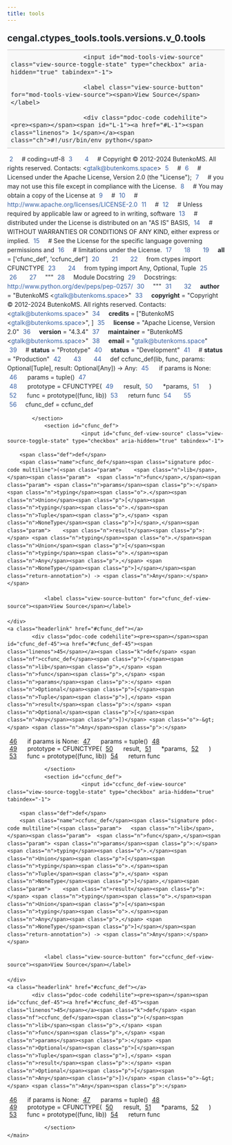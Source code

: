 ```yaml
---
title: tools
---
```


<div>
    <main class="pdoc">
            <section class="module-info">
                    <h1 class="modulename">
cengal<wbr>.ctypes_tools<wbr>.tools<wbr>.versions<wbr>.v_0<wbr>.tools    </h1>

                
                        <input id="mod-tools-view-source" class="view-source-toggle-state" type="checkbox" aria-hidden="true" tabindex="-1">

                        <label class="view-source-button" for="mod-tools-view-source"><span>View Source</span></label>

                        <div class="pdoc-code codehilite"><pre><span></span><span id="L-1"><a href="#L-1"><span class="linenos"> 1</span></a><span class="ch">#!/usr/bin/env python</span>
</span><span id="L-2"><a href="#L-2"><span class="linenos"> 2</span></a><span class="c1"># coding=utf-8</span>
</span><span id="L-3"><a href="#L-3"><span class="linenos"> 3</span></a>
</span><span id="L-4"><a href="#L-4"><span class="linenos"> 4</span></a><span class="c1"># Copyright © 2012-2024 ButenkoMS. All rights reserved. Contacts: &lt;gtalk@butenkoms.space&gt;</span>
</span><span id="L-5"><a href="#L-5"><span class="linenos"> 5</span></a><span class="c1"># </span>
</span><span id="L-6"><a href="#L-6"><span class="linenos"> 6</span></a><span class="c1"># Licensed under the Apache License, Version 2.0 (the &quot;License&quot;);</span>
</span><span id="L-7"><a href="#L-7"><span class="linenos"> 7</span></a><span class="c1"># you may not use this file except in compliance with the License.</span>
</span><span id="L-8"><a href="#L-8"><span class="linenos"> 8</span></a><span class="c1"># You may obtain a copy of the License at</span>
</span><span id="L-9"><a href="#L-9"><span class="linenos"> 9</span></a><span class="c1"># </span>
</span><span id="L-10"><a href="#L-10"><span class="linenos">10</span></a><span class="c1">#     http://www.apache.org/licenses/LICENSE-2.0</span>
</span><span id="L-11"><a href="#L-11"><span class="linenos">11</span></a><span class="c1"># </span>
</span><span id="L-12"><a href="#L-12"><span class="linenos">12</span></a><span class="c1"># Unless required by applicable law or agreed to in writing, software</span>
</span><span id="L-13"><a href="#L-13"><span class="linenos">13</span></a><span class="c1"># distributed under the License is distributed on an &quot;AS IS&quot; BASIS,</span>
</span><span id="L-14"><a href="#L-14"><span class="linenos">14</span></a><span class="c1"># WITHOUT WARRANTIES OR CONDITIONS OF ANY KIND, either express or implied.</span>
</span><span id="L-15"><a href="#L-15"><span class="linenos">15</span></a><span class="c1"># See the License for the specific language governing permissions and</span>
</span><span id="L-16"><a href="#L-16"><span class="linenos">16</span></a><span class="c1"># limitations under the License.</span>
</span><span id="L-17"><a href="#L-17"><span class="linenos">17</span></a>
</span><span id="L-18"><a href="#L-18"><span class="linenos">18</span></a>
</span><span id="L-19"><a href="#L-19"><span class="linenos">19</span></a><span class="n">__all__</span> <span class="o">=</span> <span class="p">[</span><span class="s1">&#39;cfunc_def&#39;</span><span class="p">,</span> <span class="s1">&#39;ccfunc_def&#39;</span><span class="p">]</span>
</span><span id="L-20"><a href="#L-20"><span class="linenos">20</span></a>
</span><span id="L-21"><a href="#L-21"><span class="linenos">21</span></a>
</span><span id="L-22"><a href="#L-22"><span class="linenos">22</span></a><span class="kn">from</span> <span class="nn">ctypes</span> <span class="kn">import</span> <span class="n">CFUNCTYPE</span>
</span><span id="L-23"><a href="#L-23"><span class="linenos">23</span></a>
</span><span id="L-24"><a href="#L-24"><span class="linenos">24</span></a><span class="kn">from</span> <span class="nn">typing</span> <span class="kn">import</span> <span class="n">Any</span><span class="p">,</span> <span class="n">Optional</span><span class="p">,</span> <span class="n">Tuple</span>
</span><span id="L-25"><a href="#L-25"><span class="linenos">25</span></a>
</span><span id="L-26"><a href="#L-26"><span class="linenos">26</span></a>
</span><span id="L-27"><a href="#L-27"><span class="linenos">27</span></a><span class="sd">&quot;&quot;&quot;</span>
</span><span id="L-28"><a href="#L-28"><span class="linenos">28</span></a><span class="sd">Module Docstring</span>
</span><span id="L-29"><a href="#L-29"><span class="linenos">29</span></a><span class="sd">Docstrings: http://www.python.org/dev/peps/pep-0257/</span>
</span><span id="L-30"><a href="#L-30"><span class="linenos">30</span></a><span class="sd">&quot;&quot;&quot;</span>
</span><span id="L-31"><a href="#L-31"><span class="linenos">31</span></a>
</span><span id="L-32"><a href="#L-32"><span class="linenos">32</span></a><span class="n">__author__</span> <span class="o">=</span> <span class="s2">&quot;ButenkoMS &lt;gtalk@butenkoms.space&gt;&quot;</span>
</span><span id="L-33"><a href="#L-33"><span class="linenos">33</span></a><span class="n">__copyright__</span> <span class="o">=</span> <span class="s2">&quot;Copyright © 2012-2024 ButenkoMS. All rights reserved. Contacts: &lt;gtalk@butenkoms.space&gt;&quot;</span>
</span><span id="L-34"><a href="#L-34"><span class="linenos">34</span></a><span class="n">__credits__</span> <span class="o">=</span> <span class="p">[</span><span class="s2">&quot;ButenkoMS &lt;gtalk@butenkoms.space&gt;&quot;</span><span class="p">,</span> <span class="p">]</span>
</span><span id="L-35"><a href="#L-35"><span class="linenos">35</span></a><span class="n">__license__</span> <span class="o">=</span> <span class="s2">&quot;Apache License, Version 2.0&quot;</span>
</span><span id="L-36"><a href="#L-36"><span class="linenos">36</span></a><span class="n">__version__</span> <span class="o">=</span> <span class="s2">&quot;4.3.4&quot;</span>
</span><span id="L-37"><a href="#L-37"><span class="linenos">37</span></a><span class="n">__maintainer__</span> <span class="o">=</span> <span class="s2">&quot;ButenkoMS &lt;gtalk@butenkoms.space&gt;&quot;</span>
</span><span id="L-38"><a href="#L-38"><span class="linenos">38</span></a><span class="n">__email__</span> <span class="o">=</span> <span class="s2">&quot;gtalk@butenkoms.space&quot;</span>
</span><span id="L-39"><a href="#L-39"><span class="linenos">39</span></a><span class="c1"># __status__ = &quot;Prototype&quot;</span>
</span><span id="L-40"><a href="#L-40"><span class="linenos">40</span></a><span class="n">__status__</span> <span class="o">=</span> <span class="s2">&quot;Development&quot;</span>
</span><span id="L-41"><a href="#L-41"><span class="linenos">41</span></a><span class="c1"># __status__ = &quot;Production&quot;</span>
</span><span id="L-42"><a href="#L-42"><span class="linenos">42</span></a>
</span><span id="L-43"><a href="#L-43"><span class="linenos">43</span></a>
</span><span id="L-44"><a href="#L-44"><span class="linenos">44</span></a><span class="k">def</span> <span class="nf">ccfunc_def</span><span class="p">(</span><span class="n">lib</span><span class="p">,</span> <span class="n">func</span><span class="p">,</span> <span class="n">params</span><span class="p">:</span> <span class="n">Optional</span><span class="p">[</span><span class="n">Tuple</span><span class="p">],</span> <span class="n">result</span><span class="p">:</span> <span class="n">Optional</span><span class="p">[</span><span class="n">Any</span><span class="p">])</span> <span class="o">-&gt;</span> <span class="n">Any</span><span class="p">:</span>
</span><span id="L-45"><a href="#L-45"><span class="linenos">45</span></a>    <span class="k">if</span> <span class="n">params</span> <span class="ow">is</span> <span class="kc">None</span><span class="p">:</span>
</span><span id="L-46"><a href="#L-46"><span class="linenos">46</span></a>        <span class="n">params</span> <span class="o">=</span> <span class="nb">tuple</span><span class="p">()</span>
</span><span id="L-47"><a href="#L-47"><span class="linenos">47</span></a>    
</span><span id="L-48"><a href="#L-48"><span class="linenos">48</span></a>    <span class="n">prototype</span> <span class="o">=</span> <span class="n">CFUNCTYPE</span><span class="p">(</span>
</span><span id="L-49"><a href="#L-49"><span class="linenos">49</span></a>        <span class="n">result</span><span class="p">,</span>
</span><span id="L-50"><a href="#L-50"><span class="linenos">50</span></a>        <span class="o">*</span><span class="n">params</span><span class="p">,</span>
</span><span id="L-51"><a href="#L-51"><span class="linenos">51</span></a>    <span class="p">)</span>
</span><span id="L-52"><a href="#L-52"><span class="linenos">52</span></a>    <span class="n">func</span> <span class="o">=</span> <span class="n">prototype</span><span class="p">((</span><span class="n">func</span><span class="p">,</span> <span class="n">lib</span><span class="p">))</span>
</span><span id="L-53"><a href="#L-53"><span class="linenos">53</span></a>    <span class="k">return</span> <span class="n">func</span>
</span><span id="L-54"><a href="#L-54"><span class="linenos">54</span></a>
</span><span id="L-55"><a href="#L-55"><span class="linenos">55</span></a>
</span><span id="L-56"><a href="#L-56"><span class="linenos">56</span></a><span class="n">cfunc_def</span> <span class="o">=</span> <span class="n">ccfunc_def</span>
</span></pre></div>


            </section>
                <section id="cfunc_def">
                            <input id="cfunc_def-view-source" class="view-source-toggle-state" type="checkbox" aria-hidden="true" tabindex="-1">
<div class="attr function">
            
        <span class="def">def</span>
        <span class="name">cfunc_def</span><span class="signature pdoc-code multiline">(<span class="param">	<span class="n">lib</span>,</span><span class="param">	<span class="n">func</span>,</span><span class="param">	<span class="n">params</span><span class="p">:</span> <span class="n">typing</span><span class="o">.</span><span class="n">Union</span><span class="p">[</span><span class="n">typing</span><span class="o">.</span><span class="n">Tuple</span><span class="p">,</span> <span class="n">NoneType</span><span class="p">]</span>,</span><span class="param">	<span class="n">result</span><span class="p">:</span> <span class="n">typing</span><span class="o">.</span><span class="n">Union</span><span class="p">[</span><span class="n">typing</span><span class="o">.</span><span class="n">Any</span><span class="p">,</span> <span class="n">NoneType</span><span class="p">]</span></span><span class="return-annotation">) -> <span class="n">Any</span>:</span></span>

                <label class="view-source-button" for="cfunc_def-view-source"><span>View Source</span></label>

    </div>
    <a class="headerlink" href="#cfunc_def"></a>
            <div class="pdoc-code codehilite"><pre><span></span><span id="cfunc_def-45"><a href="#cfunc_def-45"><span class="linenos">45</span></a><span class="k">def</span> <span class="nf">ccfunc_def</span><span class="p">(</span><span class="n">lib</span><span class="p">,</span> <span class="n">func</span><span class="p">,</span> <span class="n">params</span><span class="p">:</span> <span class="n">Optional</span><span class="p">[</span><span class="n">Tuple</span><span class="p">],</span> <span class="n">result</span><span class="p">:</span> <span class="n">Optional</span><span class="p">[</span><span class="n">Any</span><span class="p">])</span> <span class="o">-&gt;</span> <span class="n">Any</span><span class="p">:</span>
</span><span id="cfunc_def-46"><a href="#cfunc_def-46"><span class="linenos">46</span></a>    <span class="k">if</span> <span class="n">params</span> <span class="ow">is</span> <span class="kc">None</span><span class="p">:</span>
</span><span id="cfunc_def-47"><a href="#cfunc_def-47"><span class="linenos">47</span></a>        <span class="n">params</span> <span class="o">=</span> <span class="nb">tuple</span><span class="p">()</span>
</span><span id="cfunc_def-48"><a href="#cfunc_def-48"><span class="linenos">48</span></a>    
</span><span id="cfunc_def-49"><a href="#cfunc_def-49"><span class="linenos">49</span></a>    <span class="n">prototype</span> <span class="o">=</span> <span class="n">CFUNCTYPE</span><span class="p">(</span>
</span><span id="cfunc_def-50"><a href="#cfunc_def-50"><span class="linenos">50</span></a>        <span class="n">result</span><span class="p">,</span>
</span><span id="cfunc_def-51"><a href="#cfunc_def-51"><span class="linenos">51</span></a>        <span class="o">*</span><span class="n">params</span><span class="p">,</span>
</span><span id="cfunc_def-52"><a href="#cfunc_def-52"><span class="linenos">52</span></a>    <span class="p">)</span>
</span><span id="cfunc_def-53"><a href="#cfunc_def-53"><span class="linenos">53</span></a>    <span class="n">func</span> <span class="o">=</span> <span class="n">prototype</span><span class="p">((</span><span class="n">func</span><span class="p">,</span> <span class="n">lib</span><span class="p">))</span>
</span><span id="cfunc_def-54"><a href="#cfunc_def-54"><span class="linenos">54</span></a>    <span class="k">return</span> <span class="n">func</span>
</span></pre></div>


    

                </section>
                <section id="ccfunc_def">
                            <input id="ccfunc_def-view-source" class="view-source-toggle-state" type="checkbox" aria-hidden="true" tabindex="-1">
<div class="attr function">
            
        <span class="def">def</span>
        <span class="name">ccfunc_def</span><span class="signature pdoc-code multiline">(<span class="param">	<span class="n">lib</span>,</span><span class="param">	<span class="n">func</span>,</span><span class="param">	<span class="n">params</span><span class="p">:</span> <span class="n">typing</span><span class="o">.</span><span class="n">Union</span><span class="p">[</span><span class="n">typing</span><span class="o">.</span><span class="n">Tuple</span><span class="p">,</span> <span class="n">NoneType</span><span class="p">]</span>,</span><span class="param">	<span class="n">result</span><span class="p">:</span> <span class="n">typing</span><span class="o">.</span><span class="n">Union</span><span class="p">[</span><span class="n">typing</span><span class="o">.</span><span class="n">Any</span><span class="p">,</span> <span class="n">NoneType</span><span class="p">]</span></span><span class="return-annotation">) -> <span class="n">Any</span>:</span></span>

                <label class="view-source-button" for="ccfunc_def-view-source"><span>View Source</span></label>

    </div>
    <a class="headerlink" href="#ccfunc_def"></a>
            <div class="pdoc-code codehilite"><pre><span></span><span id="ccfunc_def-45"><a href="#ccfunc_def-45"><span class="linenos">45</span></a><span class="k">def</span> <span class="nf">ccfunc_def</span><span class="p">(</span><span class="n">lib</span><span class="p">,</span> <span class="n">func</span><span class="p">,</span> <span class="n">params</span><span class="p">:</span> <span class="n">Optional</span><span class="p">[</span><span class="n">Tuple</span><span class="p">],</span> <span class="n">result</span><span class="p">:</span> <span class="n">Optional</span><span class="p">[</span><span class="n">Any</span><span class="p">])</span> <span class="o">-&gt;</span> <span class="n">Any</span><span class="p">:</span>
</span><span id="ccfunc_def-46"><a href="#ccfunc_def-46"><span class="linenos">46</span></a>    <span class="k">if</span> <span class="n">params</span> <span class="ow">is</span> <span class="kc">None</span><span class="p">:</span>
</span><span id="ccfunc_def-47"><a href="#ccfunc_def-47"><span class="linenos">47</span></a>        <span class="n">params</span> <span class="o">=</span> <span class="nb">tuple</span><span class="p">()</span>
</span><span id="ccfunc_def-48"><a href="#ccfunc_def-48"><span class="linenos">48</span></a>    
</span><span id="ccfunc_def-49"><a href="#ccfunc_def-49"><span class="linenos">49</span></a>    <span class="n">prototype</span> <span class="o">=</span> <span class="n">CFUNCTYPE</span><span class="p">(</span>
</span><span id="ccfunc_def-50"><a href="#ccfunc_def-50"><span class="linenos">50</span></a>        <span class="n">result</span><span class="p">,</span>
</span><span id="ccfunc_def-51"><a href="#ccfunc_def-51"><span class="linenos">51</span></a>        <span class="o">*</span><span class="n">params</span><span class="p">,</span>
</span><span id="ccfunc_def-52"><a href="#ccfunc_def-52"><span class="linenos">52</span></a>    <span class="p">)</span>
</span><span id="ccfunc_def-53"><a href="#ccfunc_def-53"><span class="linenos">53</span></a>    <span class="n">func</span> <span class="o">=</span> <span class="n">prototype</span><span class="p">((</span><span class="n">func</span><span class="p">,</span> <span class="n">lib</span><span class="p">))</span>
</span><span id="ccfunc_def-54"><a href="#ccfunc_def-54"><span class="linenos">54</span></a>    <span class="k">return</span> <span class="n">func</span>
</span></pre></div>


    

                </section>
    </main>


<style>pre{line-height:125%;}span.linenos{color:inherit; background-color:transparent; padding-left:5px; padding-right:20px;}.pdoc-code .hll{background-color:#ffffcc}.pdoc-code{background:#f8f8f8;}.pdoc-code .c{color:#3D7B7B; font-style:italic}.pdoc-code .err{border:1px solid #FF0000}.pdoc-code .k{color:#008000; font-weight:bold}.pdoc-code .o{color:#666666}.pdoc-code .ch{color:#3D7B7B; font-style:italic}.pdoc-code .cm{color:#3D7B7B; font-style:italic}.pdoc-code .cp{color:#9C6500}.pdoc-code .cpf{color:#3D7B7B; font-style:italic}.pdoc-code .c1{color:#3D7B7B; font-style:italic}.pdoc-code .cs{color:#3D7B7B; font-style:italic}.pdoc-code .gd{color:#A00000}.pdoc-code .ge{font-style:italic}.pdoc-code .gr{color:#E40000}.pdoc-code .gh{color:#000080; font-weight:bold}.pdoc-code .gi{color:#008400}.pdoc-code .go{color:#717171}.pdoc-code .gp{color:#000080; font-weight:bold}.pdoc-code .gs{font-weight:bold}.pdoc-code .gu{color:#800080; font-weight:bold}.pdoc-code .gt{color:#0044DD}.pdoc-code .kc{color:#008000; font-weight:bold}.pdoc-code .kd{color:#008000; font-weight:bold}.pdoc-code .kn{color:#008000; font-weight:bold}.pdoc-code .kp{color:#008000}.pdoc-code .kr{color:#008000; font-weight:bold}.pdoc-code .kt{color:#B00040}.pdoc-code .m{color:#666666}.pdoc-code .s{color:#BA2121}.pdoc-code .na{color:#687822}.pdoc-code .nb{color:#008000}.pdoc-code .nc{color:#0000FF; font-weight:bold}.pdoc-code .no{color:#880000}.pdoc-code .nd{color:#AA22FF}.pdoc-code .ni{color:#717171; font-weight:bold}.pdoc-code .ne{color:#CB3F38; font-weight:bold}.pdoc-code .nf{color:#0000FF}.pdoc-code .nl{color:#767600}.pdoc-code .nn{color:#0000FF; font-weight:bold}.pdoc-code .nt{color:#008000; font-weight:bold}.pdoc-code .nv{color:#19177C}.pdoc-code .ow{color:#AA22FF; font-weight:bold}.pdoc-code .w{color:#bbbbbb}.pdoc-code .mb{color:#666666}.pdoc-code .mf{color:#666666}.pdoc-code .mh{color:#666666}.pdoc-code .mi{color:#666666}.pdoc-code .mo{color:#666666}.pdoc-code .sa{color:#BA2121}.pdoc-code .sb{color:#BA2121}.pdoc-code .sc{color:#BA2121}.pdoc-code .dl{color:#BA2121}.pdoc-code .sd{color:#BA2121; font-style:italic}.pdoc-code .s2{color:#BA2121}.pdoc-code .se{color:#AA5D1F; font-weight:bold}.pdoc-code .sh{color:#BA2121}.pdoc-code .si{color:#A45A77; font-weight:bold}.pdoc-code .sx{color:#008000}.pdoc-code .sr{color:#A45A77}.pdoc-code .s1{color:#BA2121}.pdoc-code .ss{color:#19177C}.pdoc-code .bp{color:#008000}.pdoc-code .fm{color:#0000FF}.pdoc-code .vc{color:#19177C}.pdoc-code .vg{color:#19177C}.pdoc-code .vi{color:#19177C}.pdoc-code .vm{color:#19177C}.pdoc-code .il{color:#666666}</style>
<style>:root{--pdoc-background:#fff;}.pdoc{--text:#212529;--muted:#6c757d;--link:#3660a5;--link-hover:#1659c5;--code:#f8f8f8;--active:#fff598;--accent:#eee;--accent2:#c1c1c1;--nav-hover:rgba(255, 255, 255, 0.5);--name:#0066BB;--def:#008800;--annotation:#007020;}</style>
<style>.pdoc{color:var(--text);box-sizing:border-box;line-height:1.5;background:none;}.pdoc .pdoc-button{cursor:pointer;display:inline-block;border:solid black 1px;border-radius:2px;font-size:.75rem;padding:calc(0.5em - 1px) 1em;transition:100ms all;}.pdoc .pdoc-alert{padding:1rem 1rem 1rem calc(1.5rem + 24px);border:1px solid transparent;border-radius:.25rem;background-repeat:no-repeat;background-position:1rem center;margin-bottom:1rem;}.pdoc .pdoc-alert > *:last-child{margin-bottom:0;}.pdoc .pdoc-alert-note {color:#084298;background-color:#cfe2ff;border-color:#b6d4fe;background-image:url("data:image/svg+xml,%3Csvg%20xmlns%3D%22http%3A//www.w3.org/2000/svg%22%20width%3D%2224%22%20height%3D%2224%22%20fill%3D%22%23084298%22%20viewBox%3D%220%200%2016%2016%22%3E%3Cpath%20d%3D%22M8%2016A8%208%200%201%200%208%200a8%208%200%200%200%200%2016zm.93-9.412-1%204.705c-.07.34.029.533.304.533.194%200%20.487-.07.686-.246l-.088.416c-.287.346-.92.598-1.465.598-.703%200-1.002-.422-.808-1.319l.738-3.468c.064-.293.006-.399-.287-.47l-.451-.081.082-.381%202.29-.287zM8%205.5a1%201%200%201%201%200-2%201%201%200%200%201%200%202z%22/%3E%3C/svg%3E");}.pdoc .pdoc-alert-warning{color:#664d03;background-color:#fff3cd;border-color:#ffecb5;background-image:url("data:image/svg+xml,%3Csvg%20xmlns%3D%22http%3A//www.w3.org/2000/svg%22%20width%3D%2224%22%20height%3D%2224%22%20fill%3D%22%23664d03%22%20viewBox%3D%220%200%2016%2016%22%3E%3Cpath%20d%3D%22M8.982%201.566a1.13%201.13%200%200%200-1.96%200L.165%2013.233c-.457.778.091%201.767.98%201.767h13.713c.889%200%201.438-.99.98-1.767L8.982%201.566zM8%205c.535%200%20.954.462.9.995l-.35%203.507a.552.552%200%200%201-1.1%200L7.1%205.995A.905.905%200%200%201%208%205zm.002%206a1%201%200%201%201%200%202%201%201%200%200%201%200-2z%22/%3E%3C/svg%3E");}.pdoc .pdoc-alert-danger{color:#842029;background-color:#f8d7da;border-color:#f5c2c7;background-image:url("data:image/svg+xml,%3Csvg%20xmlns%3D%22http%3A//www.w3.org/2000/svg%22%20width%3D%2224%22%20height%3D%2224%22%20fill%3D%22%23842029%22%20viewBox%3D%220%200%2016%2016%22%3E%3Cpath%20d%3D%22M5.52.359A.5.5%200%200%201%206%200h4a.5.5%200%200%201%20.474.658L8.694%206H12.5a.5.5%200%200%201%20.395.807l-7%209a.5.5%200%200%201-.873-.454L6.823%209.5H3.5a.5.5%200%200%201-.48-.641l2.5-8.5z%22/%3E%3C/svg%3E");}.pdoc .visually-hidden{position:absolute !important;width:1px !important;height:1px !important;padding:0 !important;margin:-1px !important;overflow:hidden !important;clip:rect(0, 0, 0, 0) !important;white-space:nowrap !important;border:0 !important;}.pdoc h1, .pdoc h2, .pdoc h3{font-weight:300;margin:.3em 0;padding:.2em 0;}.pdoc > section:not(.module-info) h1{font-size:1.5rem;font-weight:500;}.pdoc > section:not(.module-info) h2{font-size:1.4rem;font-weight:500;}.pdoc > section:not(.module-info) h3{font-size:1.3rem;font-weight:500;}.pdoc > section:not(.module-info) h4{font-size:1.2rem;}.pdoc > section:not(.module-info) h5{font-size:1.1rem;}.pdoc a{text-decoration:none;color:var(--link);}.pdoc a:hover{color:var(--link-hover);}.pdoc blockquote{margin-left:2rem;}.pdoc pre{border-top:1px solid var(--accent2);border-bottom:1px solid var(--accent2);margin-top:0;margin-bottom:1em;padding:.5rem 0 .5rem .5rem;overflow-x:auto;background-color:var(--code);}.pdoc code{color:var(--text);padding:.2em .4em;margin:0;font-size:85%;background-color:var(--accent);border-radius:6px;}.pdoc a > code{color:inherit;}.pdoc pre > code{display:inline-block;font-size:inherit;background:none;border:none;padding:0;}.pdoc > section:not(.module-info){margin-bottom:1.5rem;}.pdoc .modulename{margin-top:0;font-weight:bold;}.pdoc .modulename a{color:var(--link);transition:100ms all;}.pdoc .git-button{float:right;border:solid var(--link) 1px;}.pdoc .git-button:hover{background-color:var(--link);color:var(--pdoc-background);}.view-source-toggle-state,.view-source-toggle-state ~ .pdoc-code{display:none;}.view-source-toggle-state:checked ~ .pdoc-code{display:block;}.view-source-button{display:inline-block;float:right;font-size:.75rem;line-height:1.5rem;color:var(--muted);padding:0 .4rem 0 1.3rem;cursor:pointer;text-indent:-2px;}.view-source-button > span{visibility:hidden;}.module-info .view-source-button{float:none;display:flex;justify-content:flex-end;margin:-1.2rem .4rem -.2rem 0;}.view-source-button::before{position:absolute;content:"View Source";display:list-item;list-style-type:disclosure-closed;}.view-source-toggle-state:checked ~ .attr .view-source-button::before,.view-source-toggle-state:checked ~ .view-source-button::before{list-style-type:disclosure-open;}.pdoc .docstring{margin-bottom:1.5rem;}.pdoc section:not(.module-info) .docstring{margin-left:clamp(0rem, 5vw - 2rem, 1rem);}.pdoc .docstring .pdoc-code{margin-left:1em;margin-right:1em;}.pdoc h1:target,.pdoc h2:target,.pdoc h3:target,.pdoc h4:target,.pdoc h5:target,.pdoc h6:target,.pdoc .pdoc-code > pre > span:target{background-color:var(--active);box-shadow:-1rem 0 0 0 var(--active);}.pdoc .pdoc-code > pre > span:target{display:block;}.pdoc div:target > .attr,.pdoc section:target > .attr,.pdoc dd:target > a{background-color:var(--active);}.pdoc *{scroll-margin:2rem;}.pdoc .pdoc-code .linenos{user-select:none;}.pdoc .attr:hover{filter:contrast(0.95);}.pdoc section, .pdoc .classattr{position:relative;}.pdoc .headerlink{--width:clamp(1rem, 3vw, 2rem);position:absolute;top:0;left:calc(0rem - var(--width));transition:all 100ms ease-in-out;opacity:0;}.pdoc .headerlink::before{content:"#";display:block;text-align:center;width:var(--width);height:2.3rem;line-height:2.3rem;font-size:1.5rem;}.pdoc .attr:hover ~ .headerlink,.pdoc *:target > .headerlink,.pdoc .headerlink:hover{opacity:1;}.pdoc .attr{display:block;margin:.5rem 0 .5rem;padding:.4rem .4rem .4rem 1rem;background-color:var(--accent);overflow-x:auto;}.pdoc .classattr{margin-left:2rem;}.pdoc .name{color:var(--name);font-weight:bold;}.pdoc .def{color:var(--def);font-weight:bold;}.pdoc .signature{background-color:transparent;}.pdoc .param, .pdoc .return-annotation{white-space:pre;}.pdoc .signature.multiline .param{display:block;}.pdoc .signature.condensed .param{display:inline-block;}.pdoc .annotation{color:var(--annotation);}.pdoc .view-value-toggle-state,.pdoc .view-value-toggle-state ~ .default_value{display:none;}.pdoc .view-value-toggle-state:checked ~ .default_value{display:inherit;}.pdoc .view-value-button{font-size:.5rem;vertical-align:middle;border-style:dashed;margin-top:-0.1rem;}.pdoc .view-value-button:hover{background:white;}.pdoc .view-value-button::before{content:"show";text-align:center;width:2.2em;display:inline-block;}.pdoc .view-value-toggle-state:checked ~ .view-value-button::before{content:"hide";}.pdoc .inherited{margin-left:2rem;}.pdoc .inherited dt{font-weight:700;}.pdoc .inherited dt, .pdoc .inherited dd{display:inline;margin-left:0;margin-bottom:.5rem;}.pdoc .inherited dd:not(:last-child):after{content:", ";}.pdoc .inherited .class:before{content:"class ";}.pdoc .inherited .function a:after{content:"()";}.pdoc .search-result .docstring{overflow:auto;max-height:25vh;}.pdoc .search-result.focused > .attr{background-color:var(--active);}.pdoc .attribution{margin-top:2rem;display:block;opacity:0.5;transition:all 200ms;filter:grayscale(100%);}.pdoc .attribution:hover{opacity:1;filter:grayscale(0%);}.pdoc .attribution img{margin-left:5px;height:35px;vertical-align:middle;width:70px;transition:all 200ms;}.pdoc table{display:block;width:max-content;max-width:100%;overflow:auto;margin-bottom:1rem;}.pdoc table th{font-weight:600;}.pdoc table th, .pdoc table td{padding:6px 13px;border:1px solid var(--accent2);}</style></div>